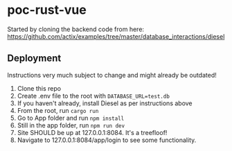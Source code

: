 # poc-rust-vue

Started by cloning the backend code from here: https://github.com/actix/examples/tree/master/database_interactions/diesel

## Deployment

Instructions very much subject to change and might already be outdated!

1. Clone this repo
2. Create .env file to the root with `DATABASE_URL=test.db`
3. If you haven't already, install Diesel as per instructions above
4. From the root, run `cargo run`
5. Go to App folder and run `npm install`
6. Still in the app folder, run `npm run dev`
7. Site SHOULD be up at 127.0.0.1:8084. It's a treefloof!
8. Navigate to 127.0.0.1:8084/app/login to see some functionality.